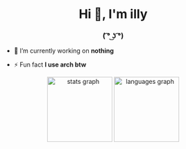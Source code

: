 <h1 align="center">Hi 👋, I'm illy</h1>
<h3 align="center">( ͡° ͜ʖ ͡°)</h3>

- 🔭 I’m currently working on **nothing**

- ⚡ Fun fact **I use arch btw**

<p align="left">
</p>


<div align="center">
  <img src="https://github-readme-stats.vercel.app/api?username=illy-dev&hide_title=false&hide_rank=false&show_icons=true&include_all_commits=true&count_private=true&disable_animations=false&theme=dracula&locale=en&hide_border=false" height="150" alt="stats graph"  />
  <img src="https://github-readme-stats.vercel.app/api/top-langs?username=illy-dev&locale=en&hide_title=false&layout=compact&card_width=320&langs_count=5&theme=dracula&hide_border=false" height="150" alt="languages graph"  />
</div>
